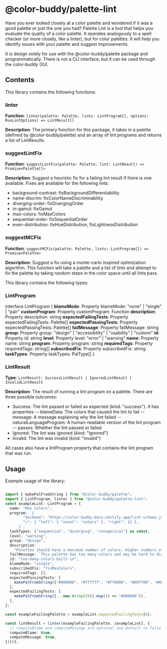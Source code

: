 # @color-buddy/palette-lint

Have you ever looked closely at a color palette and wondered if it was a good palette or just the one you had? Palette Lint is a tool that helps you evaluate the quality of a color palette. It operates analogously to a spell checker (or more closely, like a linter), but for color palettes. It will help you identify issues with your palette and suggest improvements.

It is design solely for use with the @color-buddy/palette package and programmatically. There is not a CLI interface, but it can be used through the color-buddy GUI.

## Contents

This library contains the following functions:

### linter
**Function**: `linter(palette: Palette, lints: LintProgram[], options: RunLintOptions) => LintResult[]`

**Description**: The primary function for this package, it takes in a palette (defined by @color-buddy/palette) and an array of lint programs and returns a list of LintResults.



### suggestLintFix
**Function**: `suggestLintFix(palette: Palette, lint: LintResult) => Promise<Palette[]>`

**Description**: Suggest a heuristic fix for a failing lint result if there is one available. Fixes are available for the following lints:
- background-contrast: fixBackgroundDifferentiability
- name-discrim: fixColorNameDiscriminability
- diverging-order: fixDivergingOrder
- in-gamut: fixGamut
- max-colors: fixMaxColors
- sequential-order: fixSequentialOrder
- even-distribution: fixHueDistribution, fixLightnessDistribution



### suggestMCFix
**Function**: `suggestMCFix(palette: Palette, lints: LintProgram[]) => Promise<Palette>`

**Description**: Suggest a fix using a monte-carlo inspired optimization algorithm. This function will take a palette and a list of lints and attempt to fix the palette by taking random steps in the color space until all lints pass.



This library contains the following types:

### LintProgram
  
interface LintProgram {
    **blameMode**: Property blameMode: "none" | "single" | "pair"
  **customProgram**: Property customProgram: Function
  **description**: Property description: string
  **expectedFailingTests**: Property expectedFailingTests: Palette[]
  **expectedPassingTests**: Property expectedPassingTests: Palette[]
  **failMessage**: Property failMessage: string
  **group**: Property group: "design" | "accessibility" | "usability" | "custom"
  **id**: Property id: string
  **level**: Property level: "error" | "warning"
  **name**: Property name: string
  **program**: Property program: string
  **requiredTags**: Property requiredTags: string[]
  **subscribedFix**: Property subscribedFix: string
  **taskTypes**: Property taskTypes: PalType[]
}



### LintResult
**Type**: `LintResult: SuccessLintResult | IgnoredLintResult | InvalidLintResult`

**Description**: The result of running a lint program on a palette. There are three possible outcomes:
- Success: The lint passed or failed as expected {kind: "success"}. It has properties
-- blameData: The colors that caused the lint to fail
-- message: A message explaining why the lint failed
-- naturalLanguageProgram: A human-readable version of the lint program
-- passes: Whether the lint passed or failed
- Ignored: The lint was ignored {kind: "ignored"}
- Invalid: The lint was invalid {kind: "invalid"}

All cases also have a lintProgram property that contains the lint program that was run.



## Usage


Example usage of the library:

```ts

import { makePalFromString } from "@color-buddy/palette";
import { LintProgram, linter } from "@color-buddy/palette-lint";
const exampleLint: LintProgram = {
  name: "Max Colors",
  program: `{
        "$schema": "https://color-buddy-docs.netlify.app/lint-schema.json",
        "<": { "left": { "count": "colors" }, "right": 11 },
      }`,
  taskTypes: ["sequential", "diverging", "categorical"] as const,
  level: "warning",
  group: "design",
  description:
    "Palettes should have a maximum number of colors. Higher numbers of colors can make it hard to identify specific values.",
  failMessage: `This palette has too many colors and may be hard to discriminate in some contexts. Maximum: 10.`,
  id: "too-many-colors-built-in",
  blameMode: "single",
  subscribedFix: "fixMaxColors",
  requiredTags: [],
  expectedPassingTests: [
    makePalFromString(["#000000", "#ffffff", "#ff0000", "#00ff00", "#0000ff"]),
  ],
  expectedFailingTests: [
    makePalFromString([...new Array(20)].map(() => "#000000")),
  ],
};

const exampleFailingPalette = exampleLint.expectedFailingTests[0];

const lintResult = linter(exampleFailingPalette, [exampleLint], {
  // computeBlame and computeMessage are optional and default to false
  computeBlame: true,
  computeMessage: true,
})[0];

```
